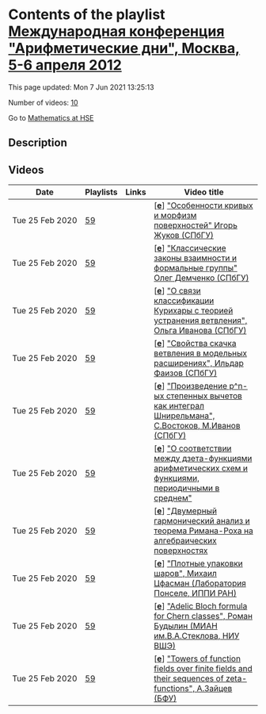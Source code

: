 # Contents of the playlist [Международная конференция "Арифметические дни", Москва, 5-6 апреля 2012](https://www.youtube.com/playlist?list=PLq3E5oubNNoB3h-nMMO3KjqbJtNg9jX-N)

This page updated: Mon 7 Jun 2021 13:25:13

Number of videos: [10](#videos)

Go to [Mathematics at HSE](../README.md)

## Description



## Videos

|Date|Playlists|Links|Video title|
|---|---|---|---|
| Tue&nbsp;25&nbsp;Feb&nbsp;2020 | [59](../playlists/59 "Международная конференция &#34;Арифметические дни&#34;, Москва, 5-6 апреля 2012") |  | [[**e**](https://studio.youtube.com/video/Tpa5MLpq5Dw/edit "Edit")] [&#34;Особенности кривых и морфизм поверхностей&#34; Игорь Жуков (СПбГУ)](https://www.youtube.com/watch?v=Tpa5MLpq5Dw&list=PLq3E5oubNNoB3h-nMMO3KjqbJtNg9jX-N "Доклад") |
| Tue&nbsp;25&nbsp;Feb&nbsp;2020 | [59](../playlists/59 "Международная конференция &#34;Арифметические дни&#34;, Москва, 5-6 апреля 2012") |  | [[**e**](https://studio.youtube.com/video/haKrQWzdd-4/edit "Edit")] [&#34;Классические законы взаимности и формальные группы&#34; Олег Демченко (СПбГУ)](https://www.youtube.com/watch?v=haKrQWzdd-4&list=PLq3E5oubNNoB3h-nMMO3KjqbJtNg9jX-N "доклад") |
| Tue&nbsp;25&nbsp;Feb&nbsp;2020 | [59](../playlists/59 "Международная конференция &#34;Арифметические дни&#34;, Москва, 5-6 апреля 2012") |  | [[**e**](https://studio.youtube.com/video/rfZWHOPGWj4/edit "Edit")] [&#34;О связи классификации Курихары с теорией устранения ветвления&#34;, Ольга Иванова (СПбГУ)](https://www.youtube.com/watch?v=rfZWHOPGWj4&list=PLq3E5oubNNoB3h-nMMO3KjqbJtNg9jX-N "доклад") |
| Tue&nbsp;25&nbsp;Feb&nbsp;2020 | [59](../playlists/59 "Международная конференция &#34;Арифметические дни&#34;, Москва, 5-6 апреля 2012") |  | [[**e**](https://studio.youtube.com/video/kQUeuuCX1Qs/edit "Edit")] [&#34;Свойства скачка ветвления в модельных расширениях&#34;, Ильдар Фаизов (СПбГУ)](https://www.youtube.com/watch?v=kQUeuuCX1Qs&list=PLq3E5oubNNoB3h-nMMO3KjqbJtNg9jX-N "доклад") |
| Tue&nbsp;25&nbsp;Feb&nbsp;2020 | [59](../playlists/59 "Международная конференция &#34;Арифметические дни&#34;, Москва, 5-6 апреля 2012") |  | [[**e**](https://studio.youtube.com/video/SuN6bd2SfyE/edit "Edit")] [&#34;Произведение p^n-ых степенных вычетов как интеграл Шнирельмана&#34;, С.Востоков, М.Иванов (СПбГУ)](https://www.youtube.com/watch?v=SuN6bd2SfyE&list=PLq3E5oubNNoB3h-nMMO3KjqbJtNg9jX-N "доклад") |
| Tue&nbsp;25&nbsp;Feb&nbsp;2020 | [59](../playlists/59 "Международная конференция &#34;Арифметические дни&#34;, Москва, 5-6 апреля 2012") |  | [[**e**](https://studio.youtube.com/video/ep0ACMuomhA/edit "Edit")] [&#34;О соответствии между дзета-функциями арифметических схем и функциями, периодичными в среднем&#34;](https://www.youtube.com/watch?v=ep0ACMuomhA&list=PLq3E5oubNNoB3h-nMMO3KjqbJtNg9jX-N "доклад Ивана Фесенко (University of Notingham)") |
| Tue&nbsp;25&nbsp;Feb&nbsp;2020 | [59](../playlists/59 "Международная конференция &#34;Арифметические дни&#34;, Москва, 5-6 апреля 2012") |  | [[**e**](https://studio.youtube.com/video/QPFvJSEqaMU/edit "Edit")] [&#34;Двумерный гармонический анализ и теорема Римана-Роха на алгебраических поверхностях](https://www.youtube.com/watch?v=QPFvJSEqaMU&list=PLq3E5oubNNoB3h-nMMO3KjqbJtNg9jX-N "над конечными полями&#34;, доклад Дениса Осипова (МИАН им.В.А.Стеклова)") |
| Tue&nbsp;25&nbsp;Feb&nbsp;2020 | [59](../playlists/59 "Международная конференция &#34;Арифметические дни&#34;, Москва, 5-6 апреля 2012") |  | [[**e**](https://studio.youtube.com/video/mfPpLDZf9xU/edit "Edit")] [&#34;Плотные упаковки шаров&#34;, Михаил Цфасман (Лаборатория Понселе, ИППИ РАН)](https://www.youtube.com/watch?v=mfPpLDZf9xU&list=PLq3E5oubNNoB3h-nMMO3KjqbJtNg9jX-N "доклад") |
| Tue&nbsp;25&nbsp;Feb&nbsp;2020 | [59](../playlists/59 "Международная конференция &#34;Арифметические дни&#34;, Москва, 5-6 апреля 2012") |  | [[**e**](https://studio.youtube.com/video/_RbaPZLieW4/edit "Edit")] [&#34;Adelic Bloch formula for Chern classes&#34;, Роман Будылин (МИАН им.В.А.Стеклова, НИУ ВШЭ)](https://www.youtube.com/watch?v=_RbaPZLieW4&list=PLq3E5oubNNoB3h-nMMO3KjqbJtNg9jX-N "доклад") |
| Tue&nbsp;25&nbsp;Feb&nbsp;2020 | [59](../playlists/59 "Международная конференция &#34;Арифметические дни&#34;, Москва, 5-6 апреля 2012") |  | [[**e**](https://studio.youtube.com/video/UVS4vE68WEM/edit "Edit")] [&#34;Towers of function fields over finite fields and their sequences of zeta-functions&#34;, А.Зайцев (БФУ)](https://www.youtube.com/watch?v=UVS4vE68WEM&list=PLq3E5oubNNoB3h-nMMO3KjqbJtNg9jX-N "доклад. Алексей Зайцев (Балтийский Федеральный Университет, Калининград)") |
